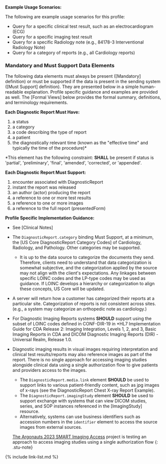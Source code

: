 
**Example Usage Scenarios:**

The following are example usage scenarios for this profile:

-   Query for a specific clinical test result, such as an electrocardiogram (ECG)
-   Query for a specific imaging test result
-   Query for a specific Radiology note (e.g., 84178-3 Interventional Radiology Note)
-   Query for a category of reports (e.g., all Cardiology reports)


### Mandatory and Must Support Data Elements

The following data elements must always be present ([Mandatory] definition) or must be supported if the data is present in the sending system ([Must Support] definition). They are presented below in a simple human-readable explanation. Profile specific guidance and examples are provided as well. The [Formal Views] below provides the formal summary, definitions, and terminology requirements.  

**Each Diagnostic Report Must Have:**

1. a status
1. a category
1. a code describing the type of report
1. a patient
1. the diagnostically relevant time (known as the "effective time" and typically the time of the procedure)*

\*This element has the following constraint: **SHALL** be present if status is
'partial', 'preliminary', 'final', 'amended', 'corrected', or 'appended'.

**Each Diagnostic Report Must Support:**

1. encounter associated with DiagnosticReport
1. instant the report was released
1. an author (actor) producing the report
2. a reference to one or more test results
2. a reference to one or more images
4. a reference to the full report (presentedForm)

**Profile Specific Implementation Guidance:**

- See [Clinical Notes]
- The `DiagnosticReport.category` binding Must Support, at a minimum, the [US Core DiagnosticReport Category Codes] of Cardiology, Radiology, and Pathology. Other categories may be supported.
  - It is up to the data source to categorize the documents they send. Therefore, clients need to understand that data categorization is somewhat subjective, and the categorization applied by the source may not align with the client's expectations. Any linkages between specific LOINC codes and the LP-type codes may be used as guidance. If LOINC develops a hierarchy or categorization to align these concepts, US Core will be updated.
- A server will return how a customer has categorized their reports at a particular site. Categorization of reports is not consistent across sites. (e.g., a system may categorize an orthopedic note as cardiology.)
- For Diagnostic Imaging Reports systems **SHOULD** support using the subset of  LOINC codes defined in CONF-DIR-19 in *HL7 Implementation Guide for CDA Release 2: Imaging Integration, Levels 1, 2, and 3, Basic Imaging Reports in CDA and DICOM Diagnostic Imaging Reports (DIR) - Universal Realm, Release 1.0.

-  Diagnostic imaging results in visual images requiring interpretation and clinical test results/reports may also reference images as part of the report. There is no single approach for accessing imaging studies alongside clinical data using a single authorization flow to give patients and providers access to the images.

   * <span class="bg-success" markdown="1">The `DiagnosticReport.media.link` element **SHOULD** be used to support links to various patient-friendly content, such as jpg images of x-rays (see the DiagnosticReport Chest X-ray Report Example).</span><!-- new-content -->
   * <span class="bg-success" markdown="1">The `DiagnosticReport.imagingStudy` element **SHOULD** be used to support exchange with systems that can view DICOM studies, series, and SOP instances referenced in the [ImagingStudy] resource.</span><!-- new-content -->
   * Alternatively, systems can use business identifiers such as accession numbers in the `identifier` element to access the source images from external sources.
  
   [The Argonauts 2023 SMART Imaging Access](https://confluence.hl7.org/display/AP/SMART+Imaging+Access) project is testing an approach to access imaging studies using a single authorization flow
   {: .stu-note}


{% include link-list.md %}
